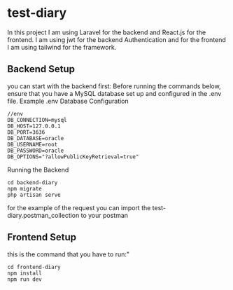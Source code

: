 ﻿# test-diary
In this project I am using Laravel for the backend and React.js for the frontend. I am using jwt for the backend Authentication and for the frontend I am using tailwind for the framework.

## Backend Setup
you can start with the backend first:
Before running the commands below, ensure that you have a MySQL database set up and configured in the .env file.
Example .env Database Configuration
```
//env
DB_CONNECTION=mysql
DB_HOST=127.0.0.1
DB_PORT=3636
DB_DATABASE=oracle
DB_USERNAME=root
DB_PASSWORD=oracle
DB_OPTIONS="?allowPublicKeyRetrieval=true"

```
Running the Backend
```
cd backend-diary
npm migrate
php artisan serve
```
for the example of the request you can import the test-diary.postman_collection to your postman
## Frontend Setup
this is the command that you have to run:"
```
cd frontend-diary
npm install
npm run dev
```
